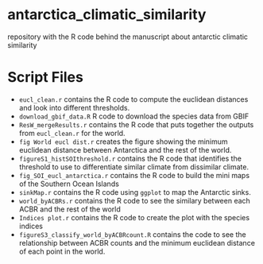 # antarctica_climatic_similarity
repository with the R code behind the manuscript about antarctic climatic similarity
# Script Files
- `eucl_clean.r` contains the R code to compute the euclidean distances and look into different thresholds.
- `download_gbif_data.R` R code to download the species data from GBIF
- `ResW_mergeResults.r` contains the R code that puts together the outputs from `eucl_clean.r` for the world.
- `fig World eucl dist.r` creates the figure showing the minimum euclidean distance between Antarctica and the rest of the world.
- `figureS1_histSOIthreshold.r` contains the R code that identifies the threshold to use to differentiate similar climate from dissimilar climate.
- `fig_SOI_eucl_antarctica.r` contains the R code to build the mini maps of the Southern Ocean Islands
- `sinkMap.r` contains the R code using `ggplot` to map the Antarctic sinks. 
- `world_byACBRs.r` contains the R code to see the similary between each ACBR and the rest of the world
- `Indices plot.r` contains the R code to create the plot with the species indices
- `figureS3_classify_world_byACBRcount.R` contains the code to see the relationship between ACBR counts and the minimum euclidean distance of each point in the world.

